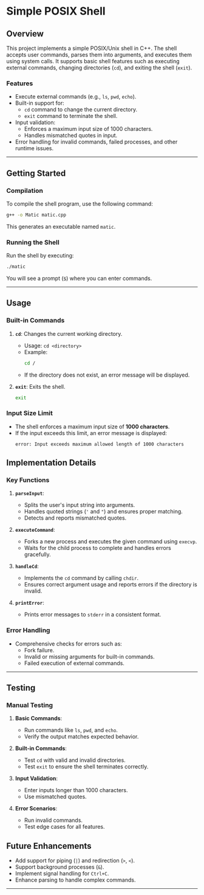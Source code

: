 # Simple POSIX Shell

## Overview
This project implements a simple POSIX/Unix shell in C++. The shell accepts user commands, parses them into arguments, and executes them using system calls. It supports basic shell features such as executing external commands, changing directories (`cd`), and exiting the shell (`exit`).

### Features
- Execute external commands (e.g., `ls`, `pwd`, `echo`).
- Built-in support for:
  - `cd` command to change the current directory.
  - `exit` command to terminate the shell.
- Input validation:
  - Enforces a maximum input size of 1000 characters.
  - Handles mismatched quotes in input.
- Error handling for invalid commands, failed processes, and other runtime issues.

---

## Getting Started

### Compilation
To compile the shell program, use the following command:
```bash
g++ -o Matic matic.cpp
```
This generates an executable named `matic`.

### Running the Shell
Run the shell by executing:
```bash
./matic
```
You will see a prompt (`$`) where you can enter commands.

---

## Usage

### Built-in Commands
1. **`cd`**: Changes the current working directory.
   - Usage: `cd <directory>`
   - Example:
     ```bash
     cd /
     ```
   - If the directory does not exist, an error message will be displayed.

2. **`exit`**: Exits the shell.
     ```bash
     exit
     ```

### Input Size Limit
- The shell enforces a maximum input size of **1000 characters**.
- If the input exceeds this limit, an error message is displayed:
  ```
  error: Input exceeds maximum allowed length of 1000 characters
  ```

## Implementation Details

### Key Functions
1. **`parseInput`**:
   - Splits the user's input string into arguments.
   - Handles quoted strings (`'` and `"`) and ensures proper matching.
   - Detects and reports mismatched quotes.

2. **`executeCommand`**:
   - Forks a new process and executes the given command using `execvp`.
   - Waits for the child process to complete and handles errors gracefully.

3. **`handleCd`**:
   - Implements the `cd` command by calling `chdir`.
   - Ensures correct argument usage and reports errors if the directory is invalid.

4. **`printError`**:
   - Prints error messages to `stderr` in a consistent format.

### Error Handling
- Comprehensive checks for errors such as:
  - Fork failure.
  - Invalid or missing arguments for built-in commands.
  - Failed execution of external commands.

---

## Testing
### Manual Testing
1. **Basic Commands**:
   - Run commands like `ls`, `pwd`, and `echo`.
   - Verify the output matches expected behavior.

2. **Built-in Commands**:
   - Test `cd` with valid and invalid directories.
   - Test `exit` to ensure the shell terminates correctly.

3. **Input Validation**:
   - Enter inputs longer than 1000 characters.
   - Use mismatched quotes.

4. **Error Scenarios**:
   - Run invalid commands.
   - Test edge cases for all features.

## Future Enhancements
- Add support for piping (`|`) and redirection (`>`, `<`).
- Support background processes (`&`).
- Implement signal handling for `Ctrl+C`.
- Enhance parsing to handle complex commands.

---
